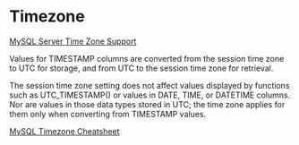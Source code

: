 # Timezone

[MySQL Server Time Zone Support](https://dev.mysql.com/doc/refman/8.0/en/time-zone-support.html)

Values for TIMESTAMP columns are converted from the session time zone to UTC for storage, and from UTC to the session time zone for retrieval.

The session time zone setting does not affect values displayed by functions such as UTC_TIMESTAMP() or values in DATE, TIME, or DATETIME columns. Nor are values in those data types stored in UTC; the time zone applies for them only when converting from TIMESTAMP values.

[MySQL Timezone Cheatsheet](https://stackoverflow.com/questions/19023978/should-mysql-have-its-timezone-set-to-utc/19075291#19075291)
